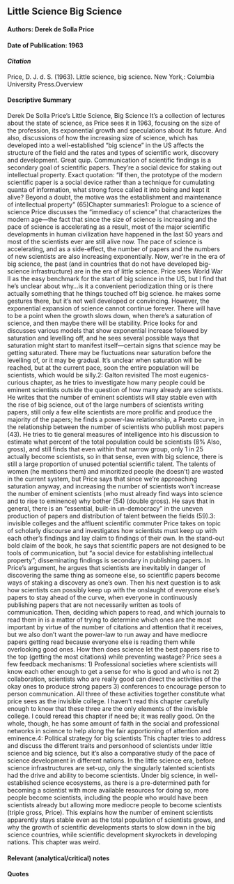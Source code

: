 ## Little Science Big Science

#### Authors: Derek de Solla Price
#### Date of Publlication: 1963

#### *Citation*
Price, D. J. d. S. (1963). Little science, big science. New York,: Columbia University Press.Overview


#### Descriptive Summary

Derek De Solla Price’s Little Science, Big Science
It’s a collection of lectures about the state of science, as Price sees it in 1963, focusing on the size of the profession, its exponential growth and speculations about its future. And also, discussions of how the increasing size of science, which has developed into a well-established “big science” in the US affects the structure of the field and the rates and types of scientific work, discovery and development.
Great quip. Communication of scientific findings is a secondary goal of scientific papers. They’re a social device for staking out intellectual property. Exact quotation: “If then, the prototype of the modern scientific paper is a social device rather than a technique for cumulating quanta of information, what strong force called it into being and kept it alive? Beyond a doubt, the motive was the establishment and maintenance of intellectual property” (65)Chapter summaries1: Prologue to a science of science
Price discusses the “immediacy of science” that characterizes the modern age—the fact that since the size of science is increasing and the pace of science is accelerating as a result, most of the major scientific developments in human civilization have happened in the last 50 years and most of the scientists ever are still alive now. The pace of science is accelerating, and as a side-effect, the number of papers and the numbers of new scientists are also increasing exponentially. Now, wer’re in the era of big science, the past (and in countries that do not have developed big-science infrastructure) are in the era of little science. Price sees World War II as the easy benchmark for the start of big science in the US, but I find that he’s unclear about why…is it a convenient periodization thing or is there actually something that he things touched off big science. he makes some gestures there, but it’s not well developed or convincing.
However, the exponential expansion of science cannot continue forever. There will have to be a point when the growth slows down, when there’s a saturation of science, and then maybe there will be stability. Price looks for and discusses various models that show exponential increase followed by saturation and levelling off, and he sees several possible ways that saturation might start to manifest itself—certain signs that science may be getting saturated. There may be fluctuations near saturation before the levelling of, or it may be gradual. It’s unclear when saturation will be reached, but at the current pace, soon the entire population will be scientists, which would be silly.2: Galton revisited
The most eugenics-curious chapter, as he tries to investigate how many people could be eminent scientists outside the question of how many already are scientists. He writes that the number of eminent scientists will stay stable even with the rise of big science, out of the large numbers of scientists writing papers, still only a few elite scientists are more prolific and produce the majority of the papers; he finds a power-law relationship, a Pareto curve, in the relationship between the number of scientists who publish most papers (43). He tries to tie general measures of intelligence into his discussion to estimate what percent of the total population could be scientists (8% Also, gross), and still finds that even within that narrow group, only 1 in 25 actually become scientists, so in that sense, even with big science, there is still a large proportion of unused potential scientific talent. The talents of women (he mentions them) and minoritized people (he doesn’t) are wasted in the current system, but Price says that since we’re approaching saturation anyway, and increasing the number of scientists won’t increase the number of eminent scientists (who must already find ways into science and to rise to eminence) why bother (54) (double gross). He says that in general, there is an “essential, built-in un-democracy” in the uneven production of papers and distribution of talent between the fields (59).3: invisible colleges and the affluent scientific commuter
Price takes on topic of scholarly discourse and investigates how scientists must keep up with each other’s findings and lay claim to findings of their own. In the stand-out bold claim of the book, he says that scientific papers are not designed to be tools of communication, but “a social device for establishing intellectual property”; disseminating findings is secondary in publishing papers. In Price’s argument, he argues that scientists are inevitably in danger of discovering the same thing as someone else, so scientific papers become ways of staking a discovery as one’s own.
Then his next question is to ask how scientists can possibly keep up with the onslaught of everyone else’s papers to stay ahead of the curve, when everyone in continuously publishing papers that are not necessarily written as tools of communication. Then, deciding which papers to read, and which journals to read them in is a matter of trying to determine which ones are the most important by virtue of the number of citations and attention that it receives, but we also don’t want the power-law to run away and have mediocre papers getting read because everyone else is reading them while overlooking good ones. How then does science let the best papers rise to the top (getting the most citations) while preventing wastage? Price sees a few feedback mechanisms: 1) Professional societies where scientists will know each other enough to get a sense for who is good and who is not 2) collaboration, scientists who are really good can direct the activities of the okay ones to produce strong papers 3) conferences to encourage person to person communication. All three of these activities together constitute what price sees as the invisible college. I haven’t read this chapter carefully enough to know that these three are the only elements of the invisible college. I could reread this chapter if need be; it was really good. On the whole, though, he has some amount of faith in the social and professional networks in science to help along the fair apportioning of attention and eminence.4: Political strategy for big scientists
This chapter tries to address and discuss the different traits and personhood of scientists under little science and big science, but it’s also a comparative study of the pace of science development in different nations. In the little science era, before science infrastructures are set-up, only the singularly talented scientists had the drive and ability to become scientists. Under big science, in well-established science ecosystems, as there is a pre-determined path for becoming a scientist with more available resources for doing so, more people become scientists, including the people who would have been scientists already but allowing more mediocre people to become scientists (triple gross, Price). This explains how the number of eminent scientists apparently stays stable even as the total population of scientists grows, and why the growth of scientific developments starts to slow down in the big science countries, while scientific development skyrockets in developing nations. This chapter was weird.  

#### Relevant (analytical/critical) notes


#### Quotes

